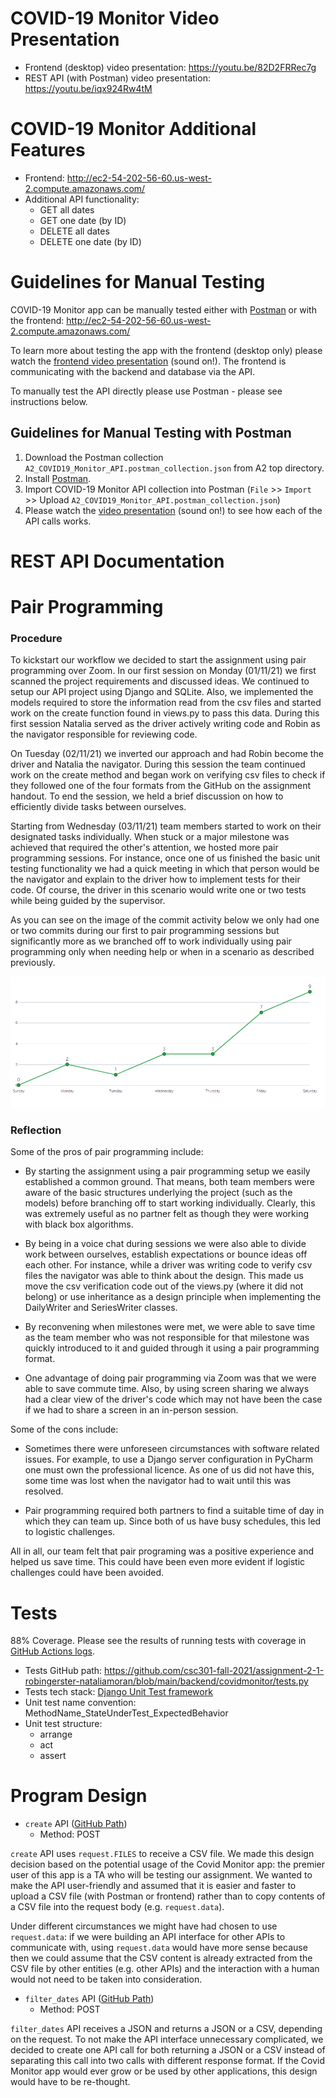 # COVID-19 Monitor Video Presentation
* Frontend (desktop) video presentation: https://youtu.be/82D2FRRec7g
* REST API (with Postman) video presentation: https://youtu.be/iqx924Rw4tM

# COVID-19 Monitor Additional Features

* Frontend: http://ec2-54-202-56-60.us-west-2.compute.amazonaws.com/
* Additional API functionality:
    * GET all dates
    * GET one date (by ID)
    * DELETE all dates
    * DELETE one date (by ID)

# Guidelines for Manual Testing
COVID-19 Monitor app can be manually tested either with [Postman](https://www.postman.com/) or with the frontend: http://ec2-54-202-56-60.us-west-2.compute.amazonaws.com/

To learn more about testing the app with the frontend (desktop only) please watch the [frontend video presentation](https://youtu.be/82D2FRRec7g) (sound on!).
The frontend is communicating with the backend and database via the API.

To manually test the API directly please use Postman - please see instructions below.

## Guidelines for Manual Testing with Postman
1. Download the Postman collection `A2_COVID19_Monitor_API.postman_collection.json` from A2 top directory.
2. Install [Postman](https://www.postman.com/).
3. Import COVID-19 Monitor API collection into Postman (`File` >> `Import` >> Upload `A2_COVID19_Monitor_API.postman_collection.json`)
4. Please watch the [video presentation](https://youtu.be/iqx924Rw4tM) (sound on!) to see how each of the API calls works.

# REST API Documentation

# Pair Programming 
### Procedure
To kickstart our workflow we decided to start the assignment using pair programming over Zoom. In our first session on Monday (01/11/21) we first scanned the project requirements and discussed ideas. We continued to setup
our API project using Django and SQLite. Also, we implemented the models required to store the information read from the csv files and started work on the create function found in views.py to pass this data. During this
first session Natalia served as the driver actively writing code and Robin as the navigator responsible for reviewing code. 

On Tuesday (02/11/21) we inverted our approach and had Robin become the driver and Natalia the navigator. During this session the team continued work on the create method and began work on verifying csv files to check if
they followed one of the four formats from the GitHub on the assignment handout. To end the session, we held a brief discussion on how to efficiently divide tasks between ourselves. 

Starting from Wednesday (03/11/21) team members started to work on their designated tasks individually. When stuck or a major milestone was achieved that required the other's attention, we hosted more pair programming sessions. 
For instance, once one of us finished the basic unit testing functionality we had a quick meeting in which that person would be the navigator and explain to the driver how to implement tests for their code. Of course, the driver in
this scenario would write one or two tests while being guided by the supervisor. 


As you can see on the image of the commit activity below we only had one or two commits during our first to pair programming sessions but significantly more as we branched off to work individually using pair programming
only when needing help or when in a scenario as described previously. 

![alt text](https://github.com/csc301-fall-2021/assignment-2-1-robingerster-nataliamoran/blob/main/commit_activity.png?raw=true)

### Reflection
Some of the pros of pair programming include:
* By starting the assignment using a pair programming setup we easily established a common ground. That means, both team members were aware of the basic structures underlying the project (such as the models) before branching
off to start working individually. Clearly, this was extremely useful as no partner felt as though they were working with black box algorithms.

* By being in a voice chat during sessions we were also able to divide work between ourselves, establish expectations or bounce ideas off each other. For instance, while a driver was writing code to verify csv files the navigator
was able to think about the design. This made us move the csv verification code out of the views.py (where it did not belong) or use inheritance as a design principle when implementing the DailyWriter and SeriesWriter classes.

* By reconvening when milestones were met, we were able to save time as the team member who was not responsible for that milestone was quickly introduced to it and guided through it using a pair programming format. 

* One advantage of doing pair programming via Zoom was that we were able to save commute time. Also, by using screen sharing we always had a clear view of the driver's code which may not have been the case if we had to share a screen
in an in-person session.

Some of the cons include:
* Sometimes there were unforeseen circumstances with software related issues. For example, to use a Django server configuration in PyCharm one must own the professional licence. As one of us did not have this, some time
was lost when the navigator had to wait until this was resolved. 

* Pair programming required both partners to find a suitable time of day in which they can team up. Since both of us have busy schedules, this led to logistic challenges.

All in all, our team felt that pair programing was a positive experience and helped us save time. This could have been even more evident if logistic challenges could have been avoided.  

# Tests
88% Coverage. Please see the results of running tests with coverage in [GitHub Actions logs](https://github.com/csc301-fall-2021/assignment-2-1-robingerster-nataliamoran/runs/4131366172?check_suite_focus=true#step:7:210).
* Tests GitHub path: https://github.com/csc301-fall-2021/assignment-2-1-robingerster-nataliamoran/blob/main/backend/covidmonitor/tests.py
* Tests tech stack: [Django Unit Test framework](https://docs.djangoproject.com/en/3.2/topics/testing/tools/)
* Unit test name convention: MethodName_StateUnderTest_ExpectedBehavior
* Unit test structure:
    * arrange
    * act
    * assert
    
# Program Design
* `create` API ([GitHub Path](https://github.com/csc301-fall-2021/assignment-2-1-robingerster-nataliamoran/blob/main/backend/covidmonitor/views.py#L66))
    * Method: POST

`create` API uses `request.FILES` to receive a CSV file. We made this design decision based on the potential usage of the Covid Monitor app:
the premier user of this app is a TA who will be testing our assignment. We wanted to make the API user-friendly and assumed that it is 
easier and faster to upload a CSV file (with Postman or frontend) rather than to copy contents of a CSV file into the request body (e.g. `request.data`).

Under different circumstances we might have had chosen to use `request.data`: 
if we were building an API interface for other APIs to communicate with, using `request.data` would have more sense
because then we could assume that the CSV content is already extracted from the CSV file by other entities (e.g. other APIs) and
the interaction with a human would not need to be taken into consideration.     

* `filter_dates` API ([GitHub Path](https://github.com/csc301-fall-2021/assignment-2-1-robingerster-nataliamoran/blob/main/backend/covidmonitor/views.py#L84))
    * Method: POST
    
`filter_dates` API receives a JSON and returns a JSON or a CSV, depending on the request. 
To not make the API interface unnecessary complicated, we decided to create one API call for both returning 
a JSON or a CSV instead of separating this call into two calls with different response format. 
If the Covid Monitor app would ever grow or be used by other applications, this design would have to be re-thought.